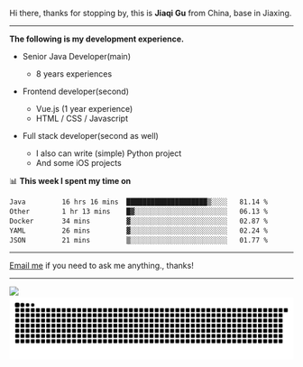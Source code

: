 Hi there, thanks for stopping by, this is **Jiaqi Gu** from China, base in Jiaxing.

---

**The following is my development experience.**

- Senior Java Developer(main)
  - 8 years experiences

- Frontend developer(second)
  - Vue.js (1 year experience)
  - HTML / CSS / Javascript
  
- Full stack developer(second as well)
  - I also can write (simple) Python project
  - And some iOS projects

📊 **This week I spent my time on**
<!--START_SECTION:waka-->

```txt
Java         16 hrs 16 mins  ████████████████████▒░░░░   81.14 %
Other        1 hr 13 mins    █▓░░░░░░░░░░░░░░░░░░░░░░░   06.13 %
Docker       34 mins         ▓░░░░░░░░░░░░░░░░░░░░░░░░   02.87 %
YAML         26 mins         ▓░░░░░░░░░░░░░░░░░░░░░░░░   02.24 %
JSON         21 mins         ▒░░░░░░░░░░░░░░░░░░░░░░░░   01.77 %
```

<!--END_SECTION:waka-->

---

[Email me](mailto:htk2klwgr@mozmail.com?subject=Hiring_from_GitHub) if you need to ask me anything., thanks!

---

![]( https://visitor-badge.glitch.me/badge?page_id=githubgujiaqi)
![]( https://github.com/droid-Q/droid-Q/raw/output/github-contribution-grid-snake.svg#gh-dark-mode-only)
